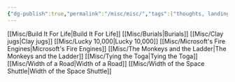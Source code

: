```yaml
---
{"dg-publish":true,"permalink":"/misc/misc/","tags":["thoughts, landing, misc"],"noteIcon":""}
---
```



[[Misc/Build It For Life\|Build It For Life]]
[[Misc/Burials\|Burials]]
[[Misc/Clay jugs\|Clay jugs]]
[[Misc/Lucky 10,000\|Lucky 10,000]]
[[Misc/Microsoft's Fire Engines\|Microsoft's Fire Engines]]
[[Misc/The Monkeys and the Ladder\|The Monkeys and the Ladder]]
[[Misc/Tying the Toga\|Tying the Toga]]
[[Misc/Width of a Road\|Width of a Road]]
[[Misc/Width of the Space Shuttle\|Width of the Space Shuttle]]
